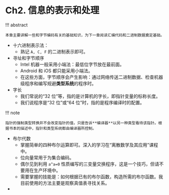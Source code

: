 # Ch2. 信息的表示和处理

<!-- prettier-ignore-start -->
!!! abstract
    
    本章主要讲解一些和字节编码有关的基础知识，为下一章阅读汇编代码和二进制数据奠定基础。
<!-- prettier-ignore-end -->

-   十六进制表示法：
    -   熟记 `A, C, F` 的二进制表示即可。
-   寻址和字节顺序
    -   Intel 机器一般采用小端法：最低位字节放在最前面。
    -   Android 和 iOS 都只能采用小端法。
    - 在这些方面，字节顺序会产生影响：通过网络传送二进制数据、检查机器级程序和编写规避**类型系统**的程序时。
-   字长
    -   我们常说的“32 位”等，指的是计算机的字长，即指针变量的标称长度。
    -   我们说程序是“32 位”或“64 位”时，指的是程序编译时的配置。

<!-- prettier-ignore-start -->
!!! note

	指针的强制类型转换并不会改变指针的值，只是告诉**编译器**以另一种类型看待该指针。根据书本的描述中，指针和类型系统都由编译器所控制。
<!-- prettier-ignore-end -->

- 布尔代数
    - 掌握简单的四种布尔运算即可。深入的学习在“离散数学及其应用”课程中。
    - 位向量常用于为集合编码。
    - 偶尔见到利用 `a^a=0` 性质编写的三变量交换程序，这是一个技巧，但请不要用在生产环境中。
    - 需要掌握的技能是：如何根据已有的布尔函数，构造所需的布尔函数。我目前使用的方法主要是观察真值表寻找关系。
- 